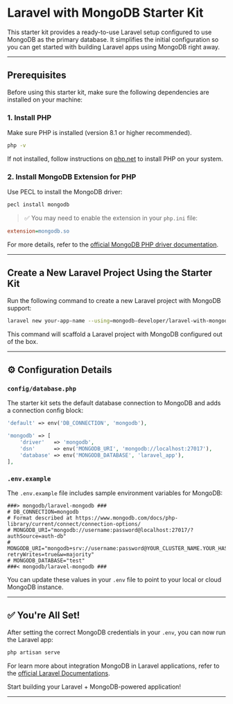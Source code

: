 # Laravel with MongoDB Starter Kit

This starter kit provides a ready-to-use Laravel setup configured to use MongoDB as the primary database. It simplifies the initial configuration so you can get started with building Laravel apps using MongoDB right away.

---

##  Prerequisites

Before using this starter kit, make sure the following dependencies are installed on your machine:

### 1. Install PHP

Make sure PHP is installed (version 8.1 or higher recommended).

```bash
php -v
```

If not installed, follow instructions on [php.net](https://www.php.net/manual/en/install.php) to install PHP on your system.

### 2. Install MongoDB Extension for PHP

Use PECL to install the MongoDB driver:

```bash
pecl install mongodb
```

> ✅ You may need to enable the extension in your `php.ini` file:

```ini
extension=mongodb.so
```

For more details, refer to the [official MongoDB PHP driver documentation](https://www.php.net/manual/en/mongodb.installation.pecl.php).

---

##  Create a New Laravel Project Using the Starter Kit

Run the following command to create a new Laravel project with MongoDB support:

```bash
laravel new your-app-name --using=mongodb-developer/laravel-with-mongodb-starter-kit
```

This command will scaffold a Laravel project with MongoDB configured out of the box.

---

## ⚙️ Configuration Details

### `config/database.php`

The starter kit sets the default database connection to MongoDB and adds a connection config block:

```php
'default' => env('DB_CONNECTION', 'mongodb'),

'mongodb' => [
    'driver'   => 'mongodb',
    'dsn'      => env('MONGODB_URI', 'mongodb://localhost:27017'),
    'database' => env('MONGODB_DATABASE', 'laravel_app'),
],
```

### `.env.example`

The `.env.example` file includes sample environment variables for MongoDB:

```env
###> mongodb/laravel-mongodb ###
# DB_CONNECTION=mongodb
# Format described at https://www.mongodb.com/docs/php-library/current/connect/connection-options/
# MONGODB_URI="mongodb://username:password@localhost:27017/?authSource=auth-db"
# MONGODB_URI="mongodb+srv://username:password@YOUR_CLUSTER_NAME.YOUR_HASH.mongodb.net/?retryWrites=true&w=majority"
# MONGODB_DATABASE="test"
###< mongodb/laravel-mongodb ###
```

You can update these values in your `.env` file to point to your local or cloud MongoDB instance.

---

## ✅ You're All Set!

After setting the correct MongoDB credentials in your `.env`, you can now run the Laravel app:

```bash
php artisan serve
```


For learn more about integration MongoDB in Laravel applications, refer to the [official Laravel Documentations](https://laravel.com/docs/12.x/mongodb).

Start building your Laravel + MongoDB-powered application!

---
